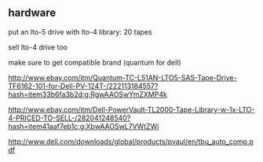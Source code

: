 ## hardware

put an lto-5 drive with lto-4 library: 20 tapes

sell lto-4 drive too

make sure to get compatible brand (quantum for dell)

http://www.ebay.com/itm/Quantum-TC-L51AN-LTO5-SAS-Tape-Drive-TF6162-101-for-Dell-PV-124T-/222113184557?hash=item33b6fa3b2d:g:RgwAAOSwYmZXMP4k

http://www.ebay.com/itm/Dell-PowerVault-TL2000-Tape-Library-w-1x-LTO-4-PRICED-TO-SELL-/282041248540?hash=item41aaf7eb1c:g:XbwAAOSwL7VWtZWj

http://www.dell.com/downloads/global/products/pvaul/en/tbu_auto_comp.pdf

